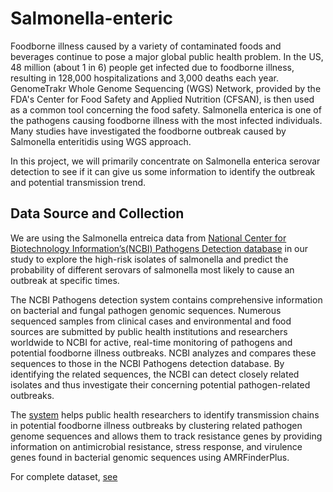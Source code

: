 # Salmonella-enteric

Foodborne illness caused by a variety of contaminated foods and beverages continue to pose a major global public health problem. In the US, 48 million (about 1 in 6) people get infected due to foodborne illness, resulting in 128,000 hospitalizations and 3,000 deaths each year. GenomeTrakr Whole Genome Sequencing (WGS) Network, provided by the FDA's Center for Food Safety and Applied Nutrition (CFSAN), is then used as a common tool concerning the food safety. Salmonella enterica is one of the pathogens causing foodborne illness with the most infected individuals. Many studies have investigated the foodborne outbreak caused by Salmonella enteritidis using WGS approach. 

In this project, we will primarily concentrate on Salmonella enterica serovar detection to see if it can give us some information to identify the outbreak and potential transmission trend. 

## Data Source and Collection

We are using the Salmonella entreica data from [National Center for Biotechnology Information’s(NCBI) Pathogens Detection database](https://www.ncbi.nlm.nih.gov/pathogens/) in our study to explore the high-risk isolates of salmonella and predict the probability of different serovars of salmonella most likely to cause an outbreak at specific times. 

The NCBI Pathogens detection system contains comprehensive information on bacterial and fungal pathogen genomic sequences. Numerous sequenced samples from clinical cases and environmental and food sources are submitted by public health institutions and researchers worldwide to NCBI for active, real-time monitoring of pathogens and potential foodborne illness outbreaks. NCBI analyzes and compares these sequences to those in the NCBI Pathogens detection database. By identifying the related sequences, the NCBI can detect closely related isolates and thus investigate their concerning potential pathogen-related outbreaks.

The [system](https://www.ncbi.nlm.nih.gov/pathogens/about/) helps public health researchers to identify transmission chains in potential foodborne illness outbreaks by clustering related pathogen genome sequences and allows them to track resistance genes by providing information on antimicrobial resistance, stress response, and virulence genes found in bacterial genomic sequences using AMRFinderPlus. 

For complete dataset, [see](https://drive.google.com/file/d/1kmlia5vTlS_2r9Hp5TpCGLK7Uq3U02_p/view?usp=sharing)
